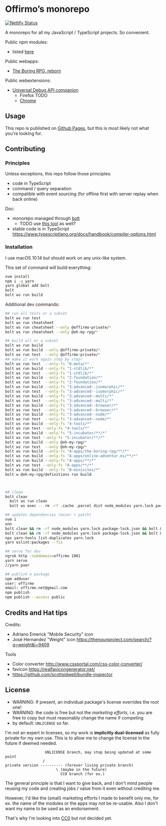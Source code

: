 # Offirmo’s monorepo

[![Netlify Status](https://api.netlify.com/api/v1/badges/25734112-d205-4789-ad2f-bfcdf8d65252/deploy-status)](https://app.netlify.com/sites/offirmo-monorepo/deploys)

A monorepo for all my JavaScript / TypeScript projects. So convenient.

Public npm modules:
* listed [here](https://offirmo-monorepo.netlify.app/0-doc/modules-directory/index.html)

Public webapps:
* [The Boring RPG, reborn](https://www.online-adventur.es/apps/the-boring-rpg/)

Public webextensions:
* [Universal Debug API companion](4-tools/universal-debug-api-companion-webextension/README.md)
  * Firefox TODO
  * [Chrome](https://chrome.google.com/webstore/detail/offirmo%E2%80%99s-universal-web-d/cnbgbjmliafldggmfijmnbpdiikcalnl)


## Usage

This repo is published on [Github Pages](https://www.offirmo.net/offirmo-monorepo/), but this is most likely not what you're looking for.


## Contributing

### Principles
Unless exceptions, this repo follow those principles:
- code in TypeScript
- command / query separation
- compatible with event sourcing (for offline first with server replay when back online)

Doc:
* monorepo managed through [bolt](https://github.com/boltpkg/bolt)
  * TODO use [this tool](https://www.npmjs.com/package/@atlaskit/build-releases) as well?
* stable code is in TypeScript https://www.typescriptlang.org/docs/handbook/compiler-options.html

### Installation
I use macOS 10.14 but should work on any unix-like system.

This set of command will build everything:
```bash
nvm install
npm i -g yarn
yarn global add bolt
bolt
bolt ws run build
```

Additional dev commands:
```bash
## run all tests or a subset
bolt ws run test
bolt ws run cheatsheet
bolt ws run cheatsheet --only @offirmo-private/*
bolt ws run cheatsheet --only @oh-my-rpg/*

## build all or a subset
bolt ws run build
bolt ws run build --only @offirmo-private/*
bolt ws run test  --only @offirmo-private/*
## make it work again step by step!
bolt ws run test  --only-fs "0-meta/*"
bolt ws run build --only-fs "1-stdlib/*"
bolt ws run test  --only-fs "1-stdlib/*"
bolt ws run build --only-fs "2-foundation/*"
bolt ws run test  --only-fs "2-foundation/*"
bolt ws run build --only-fs "3-advanced--isomorphic/*"
bolt ws run test  --only-fs "3-advanced--isomorphic/*"
bolt ws run build --only-fs "3-advanced--multi/*"
bolt ws run test  --only-fs "3-advanced--multi/*"
bolt ws run build --only-fs "3-advanced--browser/*"
bolt ws run test  --only-fs "3-advanced--browser/*"
bolt ws run build --only-fs "3-advanced--node/*"
bolt ws run test  --only-fs "3-advanced--node/*"
bolt ws run build --only-fs "4-tools/*"
bolt ws run test --only-fs "4-tools/*"
bolt ws run build --only-fs "5-incubator/**/*"
bolt ws run test --only-fs "5-incubator/**/*"
bolt ws run build --only @oh-my-rpg/*
bolt ws run test  --only @oh-my-rpg/*
bolt ws run build --only-fs "A-apps/the-boring-rpg/**/*"
bolt ws run build --only-fs "A-apps/online-adventur.es/**/*"
bolt ws run build --only-fs "A-apps/**/*"
bolt ws run test --only-fs "A-apps/**/*"
bolt ws run build --only-fs "B-minisites/*"
bolt w @oh-my-rpg/definitions run build



## clean
bolt clean
  bolt ws run clean
  bolt ws exec -- rm -rf .cache .parcel dist node_modules yarn.lock package-lock.json yarn-error.log

## updates dependencies (minor + patch)
nvm i
onn
bolt clean && rm -rf node_modules yarn.lock package-lock.json && bolt && yarn outdated     && bolt build
bolt clean && rm -rf node_modules yarn.lock package-lock.json && bolt && bolt build
npx yarn-tools list-duplicates yarn.lock
yarn eslint:packages --fix

## serve for dev
ngrok http -subdomain=offirmo 1981
yarn serve
//yarn puer

## publish a package
npm adduser
user: offirmo
email: offirmo.net@gmail.com
npm publish
npm publish --access public
```


## Credits and Hat tips

Credits:
- Adriano Emerick "Mobile Security" icon
- José Hernandez "Weight" icon https://thenounproject.com/search/?q=weight&i=9409

Tools
- Color converter http://www.cssportal.com/css-color-converter/
- favicon https://realfavicongenerator.net/
- https://github.com/scottsidwell/bundle-inspector

## License

* WARNING: If present, an individual package's license overrides the root one!
* WARNING: the code is free but not the *marketing efforts*, i.e. you are free to copy but must reasonably change the name if competing
* by default: `UNLICENSE` so far.

I'm not an expert in licenses, so my work is **implicitly dual-licensed** as fully private for my own use.
This is to allow me to change the license in the future if deemed needed.
```
                  UNLICENSE branch, may stop being updated at some point
                 /
private version ---------- (forever living private branch)
                       \ (maybe in the future)
                         CC0 branch (for ex.)
```
The general principle is that I want to give back,
and I don't mind people reusing my code and creating jobs / value from it even without crediting me.

However, I'd like the (small) marketing efforts I made to benefit only me,
for ex. the name of the modules or the apps may not be re-usable.
Also I don't want my name to be used as an endorsement.

That's why I'm looking into [CC0](https://creativecommons.org/publicdomain/zero/1.0/) but not decided yet.
